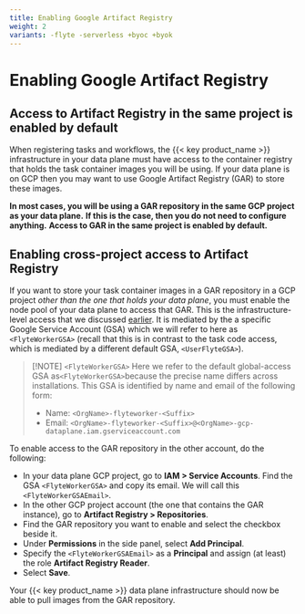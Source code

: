 ```yaml
---
title: Enabling Google Artifact Registry
weight: 2
variants: -flyte -serverless +byoc +byok
---
```


# Enabling Google Artifact Registry

## Access to Artifact Registry in the same project is enabled by default

When registering tasks and workflows, the {{< key product_name >}} infrastructure in your data plane must have access to the container registry that holds the task container images you will be using.
If your data plane is on GCP then you may want to use Google Artifact Registry (GAR) to store these images.

**In most cases, you will be using a GAR repository in the same GCP project as your data plane.**
**If this is the case, then you do not need to configure anything.**
**Access to GAR in the same project is enabled by default.**

## Enabling cross-project access to Artifact Registry

If you want to store your task container images in a GAR repository in a GCP project _other than the one that holds your data plane_, you must enable the node pool of your data plane to access that GAR.
This is the infrastructure-level access that we discussed [earlier](.#infrastructure-level-access).
It is mediated by the a specific Google Service Account (GSA) which we will refer to here as `<FlyteWorkerGSA>`
(recall that this is in contrast to the task code access, which is mediated by a different default GSA, `<UserFlyteGSA>`).

> [!NOTE] `<FlyteWorkerGSA>`
> Here we refer to the default global-access GSA as`<FlyteWorkerGSA>`because the precise name differs across installations.
> This GSA is identified by name and email of the following form:
>
> * Name: `<OrgName>-flyteworker-<Suffix>`
> * Email: `<OrgName>-flyteworker-<Suffix>@<OrgName>-gcp-dataplane.iam.gserviceaccount.com`

To enable access to the GAR repository in the other account, do the following:

* In your data plane GCP project, go to **IAM > Service Accounts**.
  Find the GSA `<FlyteWorkerGSA>` and copy its email.
  We will call this `<FlyteWorkerGSAEmail>`.
* In the other GCP project account (the one that contains the GAR instance), go to **Artifact Registry > Repositories**.
* Find the GAR repository you want to enable and select the checkbox beside it.
* Under **Permissions** in the side panel, select **Add Principal**.
* Specify the `<FlyteWorkerGSAEmail>` as a **Principal** and assign (at least) the role **Artifact Registry Reader**.
* Select **Save**.

Your {{< key product_name >}} data plane infrastructure should now be able to pull images from the GAR repository.
